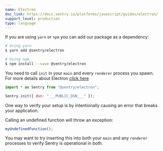 ```yaml
---
name: Electron
doc_link: https://docs.sentry.io/platforms/javascript/guides/electron/
support_level: production
type: language
---
```


If you are using `yarn` or `npm` you can add our package as a dependency:

```bash
# Using yarn
$ yarn add @sentry/electron

# Using npm
$ npm install --save @sentry/electron
```

You need to call `init` in your `main` and every `renderer` process you spawn.
For more details about Electron [click here](/platforms/electron/)

```javascript
import * as Sentry from "@sentry/electron";

Sentry.init({ dsn: "___PUBLIC_DSN___" });
```

One way to verify your setup is by intentionally causing an error that breaks your application.

Calling an undefined function will throw an exception:

```js
myUndefinedFunction();
```

You may want to try inserting this into both your `main` and any `renderer`
processes to verify Sentry is operational in both.
